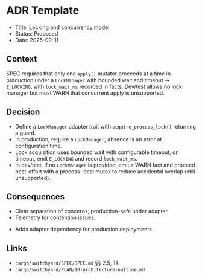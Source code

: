 # ADR Template

- Title: Locking and concurrency model
- Status: Proposed
- Date: 2025-09-11

## Context

SPEC requires that only one `apply()` mutator proceeds at a time in production under a `LockManager` with bounded wait and timeout → `E_LOCKING`, with `lock_wait_ms` recorded in facts. Dev/test allows no lock manager but must WARN that concurrent apply is unsupported.

## Decision

- Define a `LockManager` adapter trait with `acquire_process_lock()` returning a guard.
- In production, require a `LockManager`; absence is an error at configuration time.
- Lock acquisition uses bounded wait with configurable timeout; on timeout, emit `E_LOCKING` and record `lock_wait_ms`.
- In dev/test, if no `LockManager` is provided, emit a WARN fact and proceed best-effort with a process-local mutex to reduce accidental overlap (still unsupported).

## Consequences

+ Clear separation of concerns; production-safe under adapter.
+ Telemetry for contention issues.
- Adds adapter dependency for production deployments.

## Links

- `cargo/switchyard/SPEC/SPEC.md` §§ 2.5, 14
- `cargo/switchyard/PLAN/10-architecture-outline.md`
